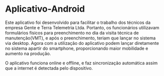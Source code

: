 # Aplicativo-Android
Este aplicativo foi desenvolvido para facilitar o trabalho dos técnicos da empresa Gente e Terra Telemetria Ltda. 
Portanto, os funcionários utilizavam formulários físicos para preenchimento no dia da visita técnica de manutenção(VMT), e após o preenchimento,
teriam que lançar no sistema via desktop. Agora com a utilização do aplicativo podem lançar diretamente no sistema apartir do smartphone, 
proporcionando maior mobilidade e aumento na produção.

O aplicativo funciona online e offline, e faz sincronização automática assim que a internet é detectada pelo dispositivo.
